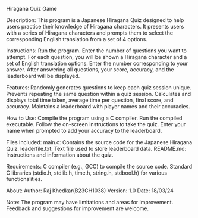 Hiragana Quiz Game

Description:
This program is a Japanese Hiragana Quiz designed to help users practice their knowledge of Hiragana characters. It presents users with a series of Hiragana characters and prompts them to select the corresponding English translation from a set of 4 options.

Instructions:
Run the program.
Enter the number of questions you want to attempt.
For each question, you will be shown a Hiragana character and a set of English translation options.
Enter the number corresponding to your answer.
After answering all questions, your score, accuracy, and the leaderboard will be displayed.

Features:
Randomly generates questions to keep each quiz session unique.
Prevents repeating the same question within a quiz session.
Calculates and displays total time taken, average time per question, final score, and accuracy.
Maintains a leaderboard with player names and their accuracies.

How to Use:
Compile the program using a C compiler.
Run the compiled executable.
Follow the on-screen instructions to take the quiz.
Enter your name when prompted to add your accuracy to the leaderboard.

Files Included:
main.c: Contains the source code for the Japanese Hiragana Quiz.
leaderfile.txt: Text file used to store leaderboard data.
README.md: Instructions and information about the quiz.

Requirements:
C compiler (e.g., GCC) to compile the source code.
Standard C libraries (stdio.h, stdlib.h, time.h, string.h, stdbool.h) for various functionalities.

About:
Author: Raj Khedkar(B23CH1038)
Version: 1.0
Date: 18/03/24

Note:
The program may have limitations and areas for improvement.
Feedback and suggestions for improvement are welcome.
